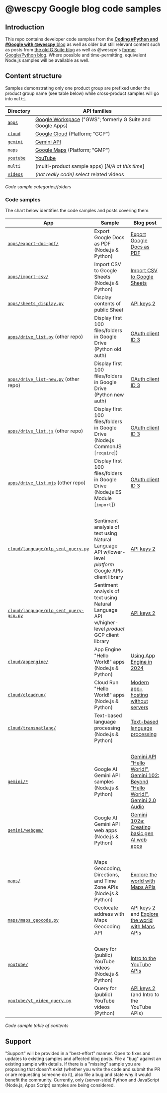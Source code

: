 # @wescpy Google blog code samples

## Introduction

This repo contains developer code samples from the [**Coding #Python and #Google with @wescpy** blog](https://dev.to/wescpy) as well as older but still relevant content such as posts from [the old G Suite blog](https://gsuite-developers.googleblog.com/2015/) as well as @wescpy's [former Google/Python blog](https://wescpy.blogspot.com). Where possible and time-permitting, equivalent Node.js samples will be available as well.


## Content structure

Samples demonstrating only one product group are prefixed under the product group name (see table below) while cross-product samples will go into `multi`.

Directory | API families
--- | ---
[`apps`](/apps) | [Google Workspace](https://developers.google.com/gsuite) ("GWS"; formerly G Suite and Google Apps)
[`cloud`](/cloud) | [Google Cloud](https://cloud.google.com) (Platform; "GCP")
[`gemini`](/gemini) | [Gemini API](https://ai.google.dev/docs/gemini_api_overview)
[`maps`](/maps) | [Google Maps](https://developers.google.com/maps) (Platform; "GMP")
[`youtube`](/youtube) | [YouTube](https://developers.google.com/youtube)
`multi` | (multi-product sample apps) [_N/A at this time_]
[`videos`](/videos) | _(not really code)_ select related videos
<figcaption><i>Code sample categories/folders</i></figcaption>


### Code samples

The chart below identifies the code samples and posts covering them:

App | Sample | Blog post
--- | --- | ---
[`apps/export-doc-pdf/`](/apps/export-doc-pdf) | Export Google Docs as PDF (Node.js & Python) | [Export Google Docs as PDF](https://dev.to/googleworkspace/export-google-docs-as-pdf-without-the-docs-api-9o4)
[`apps/import-csv/`](/apps/import-csv) | Import CSV to Google Sheets (Node.js & Python) | [Import CSV to Google Sheets](https://dev.to/wescpy/import-csv-to-google-sheets-without-the-sheets-api-20g1)
[`apps/sheets_display.py`](/apps/sheets_display.py) | Display contents of public Sheet | [API keys 2](https://dev.to/wescpy/getting-started-using-google-apis-api-keys-part-2-38i6)
[`apps/drive_list.py`](https://github.com/wescpy/gsuite-apis-intro/blob/master/python/drive_list.py) (other repo) | Display first 100 files/folders in Google Drive (Python old auth) | [OAuth client ID 3](https://dev.to/wescpy/getting-started-using-google-apis-workspace-33-2me0)
[`apps/drive_list-new.py`](http://github.com/wescpy/gsuite-apis-intro/blob/master/python/drive_list-new.py) (other repo) | Display first 100 files/folders in Google Drive (Python new auth) | [OAuth client ID 3](https://dev.to/wescpy/getting-started-using-google-apis-workspace-33-2me0)
[`apps/drive_list.js`](http://github.com/wescpy/gsuite-apis-intro/blob/master/nodejs/drive_list.js) (other repo) | Display first 100 files/folders in Google Drive (Node.js CommonJS [`require`]) | [OAuth client ID 3](https://dev.to/wescpy/getting-started-using-google-apis-workspace-33-2me0)
[`apps/drive_list.mjs`](http://github.com/wescpy/gsuite-apis-intro/blob/master/nodejs/drive_list.mjs) (other repo) | Display first 100 files/folders in Google Drive (Node.js ES Module [`import`]) | [OAuth client ID 3](https://dev.to/wescpy/getting-started-using-google-apis-workspace-33-2me0)
&nbsp; | &nbsp; | &nbsp;
[`cloud/language/nlp_sent_query.py`](/cloud/language/nlp_sent_query.py) | Sentiment analysis of text using Natural Language API w/lower-level _platform_ Google APIs client library | [API keys 2](https://dev.to/wescpy/getting-started-using-google-apis-api-keys-part-2-38i6)
[`cloud/language/nlp_sent_query-gcp.py`](/cloud/language/nlp_sent_query-gcp.py) | Sentiment analysis of text using Natural Language API w/higher-level _product_ GCP client library | [API keys 2](https://dev.to/wescpy/getting-started-using-google-apis-api-keys-part-2-38i6)
[`cloud/appengine/`](/cloud/appengine) | App Engine "Hello World!" apps (Node.js & Python) | [Using App Engine in 2024](https://dev.to/wescpy/hosting-apps-in-the-cloud-with-google-app-engine-3fn)
[`cloud/cloudrun/`](/cloud/cloudrun) | Cloud Run "Hello World!" apps (Node.js & Python) | [Modern app-hosting without servers](https://dev.to/wescpy/guide-to-modern-app-hosting-without-servers-on-google-cloud-37n8)
[`cloud/transnatlang/`](/cloud/transnatlang) | Text-based language processing (Node.js & Python) | [Text-based language processing](https://dev.to/wescpy/text-based-language-processing-enhanced-with-aiml-1b1h)
&nbsp; | &nbsp; | &nbsp;
[`gemini/*`](/gemini/) | Google AI Gemini API samples (Node.js & Python) | [Gemini API "Hello World!"](https://dev.to/wescpy/a-better-google-gemini-api-hello-world-sample-4ddm), [Gemini 102: Beyond "Hello World!"](https://dev.to/wescpy/gemini-api-102-next-steps-beyond-hello-world-1pb7), [Gemini 2.0 Audio](https://dev.to/wescpy/generate-audio-clips-with-gemini-20-flash-from-google-n0g)
[`gemini/webgem/`](/gemini/webgem) | Google AI Gemini API web apps (Node.js & Python) | [Gemini 102a: Creating basic gen AI web apps](https://dev.to/wescpy/gemini-api-102a-putting-together-a-basic-genai-web-app-3e3)
&nbsp; | &nbsp; | &nbsp;
[`maps/`](/maps) | Maps Geocoding, Directions, and Time Zone APIs (Node.js & Python) | [Explore the world with Maps APIs](https://dev.to/wescpy/explore-the-world-with-google-maps-apis-lhj)
[`maps/maps_geocode.py`](/maps/maps_geocode.py) | Geolocate address with Maps Geocoding API | [API keys 2](https://dev.to/wescpy/getting-started-using-google-apis-api-keys-part-2-38i6) and [Explore the world with Maps APIs](https://dev.to/wescpy/explore-the-world-with-google-maps-apis-lhj)
&nbsp; | &nbsp; | &nbsp;
[`youtube/`](/youtube) | Query for (public) YouTube videos (Node.js & Python) | [Intro to the YouTube APIs](https://dev.to/wescpy/intro-to-the-youtube-apis-searching-for-videos-5a0o)
[`youtube/yt_video_query.py`](/youtube/yt_video_query.py) | Query for (public) YouTube videos (Python) | [API keys 2](https://dev.to/wescpy/getting-started-using-google-apis-api-keys-part-2-38i6) (and Intro to the YouTube APIs)
<figcaption><i>Code sample table of contents</i></figcaption>

<!-- maps/maps_static.* | Maps Static API (Node.js & Python) | The easiest Google API in the world! -->

## Support

"Support" will be provided in a "best-effort" manner. Open to fixes and updates to existing samples and affected blog posts. File a "bug" against an existing sample with details. If there is a "missing" sample you are proposing that doesn't exist (whether you write the code and submit the PR or are requesting someone do it), also file a bug and state why it would benefit the community. Currently, only (server-side) Python and JavaScript (Node.js, Apps Script) samples are being considered.
